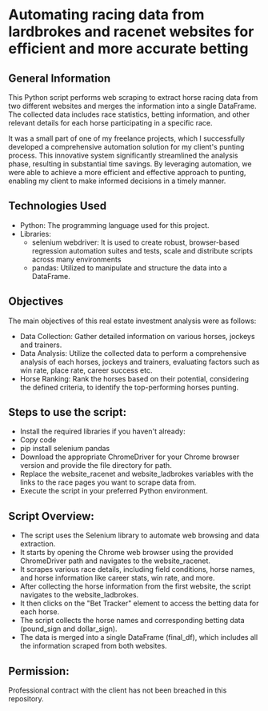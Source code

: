 # Automating racing data from lardbrokes and racenet websites for efficient and more accurate betting

## General Information
This Python script performs web scraping to extract horse racing data from two different websites and merges the information into a single DataFrame. The collected data includes race statistics, betting information, and other relevant details for each horse participating in a specific race.

It was a small part of one of my freelance projects, which I successfully developed a comprehensive automation solution for my client's punting process. This innovative system significantly streamlined the analysis phase, resulting in substantial time savings. By leveraging automation, we were able to achieve a more efficient and effective approach to punting, enabling my client to make informed decisions in a timely manner.

## Technologies Used
* Python: The programming language used for this project.
* Libraries:
    * selenium webdriver: It is used to create robust, browser-based regression automation suites and tests, scale and distribute scripts across many environments
    * pandas: Utilized to manipulate and structure the data into a DataFrame.
    

## Objectives
The main objectives of this real estate investment analysis were as follows:

* Data Collection: Gather detailed information on various horses, jockeys and trainers.
* Data Analysis: Utilize the collected data to perform a comprehensive analysis of each horses, jockeys and trainers, evaluating factors such as win rate, place rate, career success etc.
* Horse Ranking: Rank the horses based on their potential, considering the defined criteria, to identify the top-performing horses punting.

## Steps to use the script:

* Install the required libraries if you haven't already:
* Copy code
* pip install selenium pandas
* Download the appropriate ChromeDriver for your Chrome browser version and provide the file directory for path.
* Replace the website_racenet and website_ladbrokes variables with the links to the race pages you want to scrape data from.
* Execute the script in your preferred Python environment.

## Script Overview:

* The script uses the Selenium library to automate web browsing and data extraction.
* It starts by opening the Chrome web browser using the provided ChromeDriver path and navigates to the website_racenet.
* It scrapes various race details, including field conditions, horse names, and horse information like career stats, win rate, and more.
* After collecting the horse information from the first website, the script navigates to the website_ladbrokes.
* It then clicks on the "Bet Tracker" element to access the betting data for each horse.
* The script collects the horse names and corresponding betting data (pound_sign and dollar_sign).
* The data is merged into a single DataFrame (final_df), which includes all the information scraped from both websites.


## Permission:
Professional contract with the client has not been breached in this repository.


